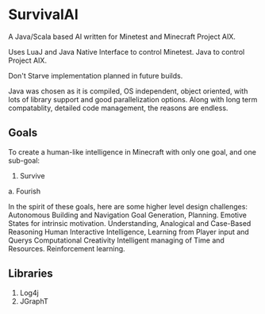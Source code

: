 # SurvivalAI
A Java/Scala based AI written for Minetest and Minecraft Project AIX.

Uses LuaJ and Java Native Interface to control Minetest. Java to control Project AIX.

Don't Starve implementation planned in future builds.

Java was chosen as it is compiled, OS independent, object oriented, with lots of library support and good parallelization options. Along with long term compatablity, detailed code management, the reasons are endless.

## Goals
To create a human-like intelligence in Minecraft with only one goal, and one sub-goal:

1. Survive

 a. Fourish
 
In the spirit of these goals, here are some higher level design challenges:
Autonomous Building and Navigation
Goal Generation, Planning.
Emotive States for intrinsic motivation.
Understanding, Analogical and Case-Based Reasoning
Human Interactive Intelligence, Learning from Player input and Querys
Computational Creativity
Intelligent managing of Time and Resources.
Reinforcement learning.

## Libraries
1. Log4j
2. JGraphT
